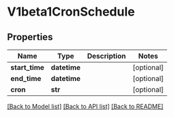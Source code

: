 # V1beta1CronSchedule

## Properties
Name | Type | Description | Notes
------------ | ------------- | ------------- | -------------
**start_time** | **datetime** |  | [optional] 
**end_time** | **datetime** |  | [optional] 
**cron** | **str** |  | [optional] 

[[Back to Model list]](../README.md#documentation-for-models) [[Back to API list]](../README.md#documentation-for-api-endpoints) [[Back to README]](../README.md)


